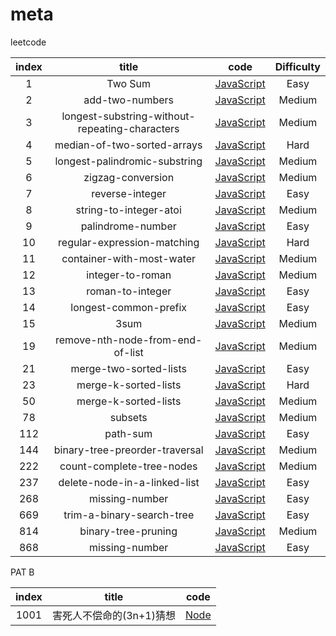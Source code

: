 # meta


leetcode

| index |       title            | code           |  Difficulty   |
| :--:  | :-------------------:  | :---:          |  :--:         |
| 1 | Two Sum | [JavaScript](https://github.com/jiangshanmeta/meta/tree/master/leetcode/001.two-sum.js) | Easy |
| 2 | add-two-numbers | [JavaScript](https://github.com/jiangshanmeta/meta/tree/master/leetcode/002.add-two-numbers.js) | Medium |
| 3 | longest-substring-without-repeating-characters | [JavaScript](https://github.com/jiangshanmeta/meta/tree/master/leetcode/003.longest-substring-without-repeating-characters.js) | Medium |
| 4 | median-of-two-sorted-arrays | [JavaScript](https://github.com/jiangshanmeta/meta/tree/master/leetcode/004.median-of-two-sorted-arrays.js) | Hard |
| 5 | longest-palindromic-substring | [JavaScript](https://github.com/jiangshanmeta/meta/tree/master/leetcode/005.longest-palindromic-substring.js)  |  Medium |
| 6 | zigzag-conversion | [JavaScript](https://github.com/jiangshanmeta/meta/tree/master/leetcode/006.zigzag-conversion.js) | Medium |
| 7 | reverse-integer | [JavaScript](https://github.com/jiangshanmeta/meta/tree/master/leetcode/007.reverse-integer.js)    | Easy |
| 8 | string-to-integer-atoi | [JavaScript](https://github.com/jiangshanmeta/meta/tree/master/leetcode/008.string-to-integer-atoi.js)  | Medium |
| 9 | palindrome-number | [JavaScript](https://github.com/jiangshanmeta/meta/tree/master/leetcode/009.palindrome-number.js) | Easy |
| 10 | regular-expression-matching | [JavaScript](https://github.com/jiangshanmeta/meta/tree/master/leetcode/010.regular-expression-matching.js)  |  Hard |
| 11 | container-with-most-water | [JavaScript](https://github.com/jiangshanmeta/meta/tree/master/leetcode/011.container-with-most-water.js)   |  Medium |
| 12 | integer-to-roman | [JavaScript](https://github.com/jiangshanmeta/meta/tree/master/leetcode/012.integer-to-roman.js)   | Medium |
| 13 | roman-to-integer | [JavaScript](https://github.com/jiangshanmeta/meta/tree/master/leetcode/013.roman-to-integer.js) | Easy |
| 14 | longest-common-prefix | [JavaScript](https://github.com/jiangshanmeta/meta/tree/master/leetcode/014.longest-common-prefix.js)     | Easy |
| 15 | 3sum | [JavaScript](https://github.com/jiangshanmeta/meta/tree/master/leetcode/015.3sum.js) | Medium |
| 19 | remove-nth-node-from-end-of-list | [JavaScript](https://github.com/jiangshanmeta/meta/tree/master/leetcode/019.remove-nth-node-from-end-of-list.js) | Medium |
| 21| merge-two-sorted-lists | [JavaScript](https://github.com/jiangshanmeta/meta/tree/master/leetcode/021.merge-two-sorted-lists.js)  | Easy |
| 23 | merge-k-sorted-lists | [JavaScript](https://github.com/jiangshanmeta/meta/tree/master/leetcode/023.merge-k-sorted-lists.js) | Hard |
| 50 | merge-k-sorted-lists | [JavaScript](https://github.com/jiangshanmeta/meta/tree/master/leetcode/050.powx-n.js) | Medium |
| 78 | subsets | [JavaScript](https://github.com/jiangshanmeta/meta/tree/master/leetcode/078.subsets.js) | Medium |
| 112 | path-sum | [JavaScript](https://github.com/jiangshanmeta/meta/tree/master/leetcode/112.path-sum.js)  | Easy |
| 144 | binary-tree-preorder-traversal | [JavaScript](https://github.com/jiangshanmeta/meta/tree/master/leetcode/144.binary-tree-preorder-traversal.js)   | Medium |
| 222 | count-complete-tree-nodes | [JavaScript](https://github.com/jiangshanmeta/meta/tree/master/leetcode/222.count-complete-tree-nodes.js)   | Medium |
| 237 | delete-node-in-a-linked-list | [JavaScript](https://github.com/jiangshanmeta/meta/tree/master/leetcode/237.delete-node-in-a-linked-list.js) | Easy |
| 268 | missing-number | [JavaScript](https://github.com/jiangshanmeta/meta/tree/master/leetcode/268.missing-number.js) | Easy |
| 669 | trim-a-binary-search-tree | [JavaScript](https://github.com/jiangshanmeta/meta/tree/master/leetcode/669.trim-a-binary-search-tree.js) | Easy |
| 814 | binary-tree-pruning | [JavaScript](https://github.com/jiangshanmeta/meta/tree/master/leetcode/814.binary-tree-pruning.js)   | Medium |
| 868 | missing-number | [JavaScript](https://github.com/jiangshanmeta/meta/tree/master/leetcode/868.binary-gap.js) | Easy |



PAT B

| index |       title            | code           |
| :--:  | :-------------------:  | :---:          |
| 1001 | 害死人不偿命的(3n+1)猜想 | [Node](https://github.com/jiangshanmeta/meta/tree/master/PAT/B/B1001.js) |   